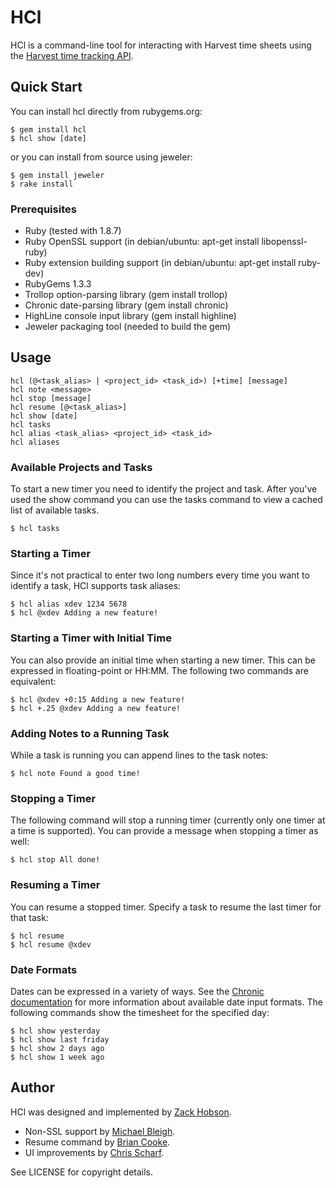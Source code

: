 # HCl

HCl is a command-line tool for interacting with Harvest time sheets using the
[Harvest time tracking API][htt].

[htt]: http://www.getharvest.com/api/time_tracking

## Quick Start

You can install hcl directly from rubygems.org:

    $ gem install hcl
    $ hcl show [date]

or you can install from source using jeweler:

    $ gem install jeweler
    $ rake install

### Prerequisites

 * Ruby (tested with 1.8.7)
 * Ruby OpenSSL support (in debian/ubuntu: apt-get install libopenssl-ruby)
 * Ruby extension building support (in debian/ubuntu: apt-get install ruby-dev)
 * RubyGems 1.3.3
 * Trollop option-parsing library (gem install trollop)
 * Chronic date-parsing library (gem install chronic)
 * HighLine console input library (gem install highline)
 * Jeweler packaging tool (needed to build the gem)

## Usage

    hcl (@<task_alias> | <project_id> <task_id>) [+time] [message]
    hcl note <message>
    hcl stop [message]
    hcl resume [@<task_alias>]
    hcl show [date]
    hcl tasks
    hcl alias <task_alias> <project_id> <task_id>
    hcl aliases

### Available Projects and Tasks

To start a new timer you need to identify the project and task. After you've
used the show command you can use the tasks command to view a cached list of
available tasks.

    $ hcl tasks

### Starting a Timer

Since it's not practical to enter two long numbers every time you want to
identify a task, HCl supports task aliases:

    $ hcl alias xdev 1234 5678
    $ hcl @xdev Adding a new feature!

### Starting a Timer with Initial Time

You can also provide an initial time when starting a new timer.
This can be expressed in floating-point or HH:MM. The following two
commands are equivalent:

    $ hcl @xdev +0:15 Adding a new feature!
    $ hcl +.25 @xdev Adding a new feature!

### Adding Notes to a Running Task

While a task is running you can append lines to the task notes:

    $ hcl note Found a good time!

### Stopping a Timer

The following command will stop a running timer (currently only one timer at
a time is supported). You can provide a message when stopping a timer as
well:

    $ hcl stop All done!

### Resuming a Timer

You can resume a stopped timer. Specify a task to resume the last timer
for that task:

    $ hcl resume
    $ hcl resume @xdev

### Date Formats

Dates can be expressed in a variety of ways. See the [Chronic documentation][cd]
for more information about available date input formats. The following
commands show the timesheet for the specified day:

    $ hcl show yesterday
    $ hcl show last friday
    $ hcl show 2 days ago
    $ hcl show 1 week ago

[cd]: http://chronic.rubyforge.org/

## Author

HCl was designed and implemented by [Zack Hobson][zgh].

* Non-SSL support by [Michael Bleigh][mbleigh].
* Resume command by [Brian Cooke][bricooke].
* UI improvements by [Chris Scharf][scharfie].

See LICENSE for copyright details.

[zgh]: http://github.com/zenhob
[mbleigh]: http://github.com/mbleigh
[bricooke]: http://github.com/bricooke
[scharfie]: http://github.com/scharfie

